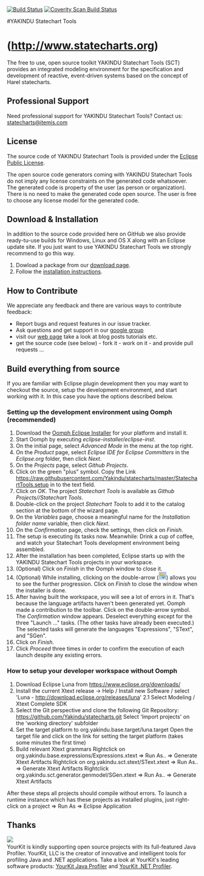 [![Build Status](https://travis-ci.org/Yakindu/statecharts.svg?branch=master)](https://travis-ci.org/Yakindu/statecharts)
[![Coverity Scan Build Status](https://scan.coverity.com/projects/6091/badge.svg)](https://scan.coverity.com/projects/yakindu-statecharts)

#YAKINDU Statechart Tools 
# (http://www.statecharts.org)

The free to use, open source toolkit YAKINDU Statechart Tools (SCT) provides an integrated modeling environment for the specification and development of reactive, event-driven systems based on the concept of Harel statecharts. 

## Professional Support
Need professional support for YAKINDU Statechart Tools? Contact us: statecharts@itemis.com
## License

The source code of YAKINDU Statechart Tools is provided under the <a href="http://www.eclipse.org/legal/epl-v10.html">Eclipse Public License</a>. 

The open source code generators coming with YAKINDU Statechart Tools do not imply any license constraints on the generated code whatsoever. The generated code is property of the user (as person or organization). There is no need to make the generated code open source. The user is free to choose any license model for the generated code.

## Download & Installation

In addition to the source code provided here on GitHub we also provide ready-tu-use builds for Windows, Linux and OS X along with an Eclipse update site. If you just want to use YAKINDU Statechart Tools we strongly recommend to go this way. 

1. Dowload a package from our <a href="http://www.statecharts.org/download.html" target="_blank">download page</a>.
2. Follow the <a href="https://github.com/Yakindu/statecharts/blob/master/plugins/org.yakindu.sct.doc.user/help/02_installation/installation.textile" target="_blank">installation instructions</a>.

## How to Contribute

We appreciate any feedback and there are various ways to contribute feedback:

* Report bugs and request features in our issue tracker.
* Ask questions and get support in our <a href="https://groups.google.com/forum/embed/?place=forum/yakindu-user#!forum/yakindu-user">google group</a>
* visit our <a  href="http://statecharts.org">web page</a> take a look at blog posts tutorials etc.
* get the source code (see below) - fork it - work on it - and provide pull requests ... 
 

## Build everything from source

If you are familiar with Eclipse plugin development then you may want to checkout the source, setup the development environment, and start working with it. In this case you have the options described below.

### Setting up the development environment using Oomph (recommended)

1. Download the <a href="https://wiki.eclipse.org/Eclipse_Oomph_Installer" target="_blank">Oomph Eclipse Installer</a> for your platform and install it.
2. Start Oomph by executing *eclipse-installer/eclipse-inst*.
3. On the initial page, select *Advanced Mode* in the menu at the top right.
4. On the *Product* page, select *Eclipse IDE for Eclipse Committers* in the *Eclipse.org* folder, then click *Next*.
5. On the *Projects* page, select *Github Projects*.
6. Click on the green "plus" symbol. Copy the Link https://raw.githubusercontent.com/Yakindu/statecharts/master/StatechartTools.setup in to the text field.
7. Click on *OK*. The project *Statechart Tools* is available as *Github Projects/<User>/Statechart Tools*.
8. Double-click on the project *Statechart Tools* to add it to the catalog section at the bottom of the wizard page.
9. On the *Variables* page, choose a meaningful name for the *Installation folder name* variable, then click *Next*.
10. On the *Confirmation* page, check the settings, then click on *Finish*.
11. The setup is executing its tasks now. Meanwhile: Drink a cup of coffee, and watch your Statechart Tools development environment being assembled.
12. After the installation has been completed, Eclipse starts up with the YAKINDU Statechart Tools projects in your workspace.
13. (Optional) Click on *Finish* in the Oomph window to close it. 
14. (Optional) While installing, clicking on the double-arrow (![double arrow](oomph_icon.png)) allows you to see the further progression. Click on *Finish* to close the window when the installer is done.
15. After having built the workspace, you will see a lot of errors in it. That's because the language artifacts haven't been generated yet. Oomph made a contribution to the toolbar. Click on the double-arrow symbol. The *Confirmation* window appears. Deselect everything except for the three "Launch …" tasks. (The other tasks have already been executed.) The selected tasks will generate the languages "Expressions", "SText", and "SGen".
16. Click on *Finish*.
17. Click *Proceed* three times in order to confirm the execution of each launch despite any existing errors.

### How to setup your developer workspace without Oomph
1. Download Eclipse Luna from https://www.eclipse.org/downloads/
2. Install the current Xtext release -> Help / Install new Software / select 'Luna - http://download.eclipse.org/releases/luna'
2.1 Select Modeling / Xtext Complete SDK
3. Select the Git perspective and clone the following Git Repository:
https://github.com/Yakindu/statecharts.git
Select 'Import projects' on the 'working directory' subfolder
4. Set the target platform to org.yakindu.base.target/luna.target
Open the target file and click on the link for setting the target platform (takes some minutes the first time)
5. Build relevant Xtext grammars
Rightclick on org.yakindu.base.expressions/Expressions.xtext => Run As.. => Generate Xtext Artifacts
Rightclick on org.yakindu.sct.stext/SText.xtext => Run As.. => Generate Xtext Artifacts
Rightclick org.yakindu.sct.generator.genmodel/SGen.xtext => Run As.. => Generate Xtext Artifacts

After these steps all projects should compile without errors. To launch a runtime instance which has these projects as installed plugins, just right-click on a project => Run As => Eclipse Application

## Thanks
<img src="https://www.yourkit.com/images/yklogo.png" /> <br />
YourKit is kindly supporting open source projects with its full-featured Java Profiler.
YourKit, LLC is the creator of innovative and intelligent tools for profiling
Java and .NET applications. Take a look at YourKit's leading software products:
<a href="http://www.yourkit.com/java/profiler/index.jsp">YourKit Java Profiler</a> and
<a href="http://www.yourkit.com/.net/profiler/index.jsp">YourKit .NET Profiler</a>.
